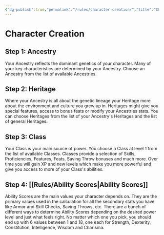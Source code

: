 ```yaml
---
{"dg-publish":true,"permalink":"/rules/character-creation/","title":"Character Creation"}
---
```


# Character Creation
## Step 1: Ancestry
Your Ancestry reflects the dominant genetics of your character. Many of your key characteristics are determined by your Ancestry.
Choose an Ancestry from the list of available Ancestries.

## Step 2: Heritage
Where your Ancestry is all about the genetic lineage your Heritage more about the environment and culture you grew up in. Heritages might give you special features, access to bonus feats or modify your Ancestries stats.
You can choose Heritages from the list of your Ancestry's Heritages and the list of general Heritages.

## Step 3: Class
Your Class is your main source of power. You choose a Class at level 1 from the list of available Classes.
Classes provide a selection of Skills, Proficiencies, Features, Feats, Saving Throw bonuses and much more. Over time you will gain XP and new levels which make you more powerful and give you access to more of your Class's abilities.

## Step 4: [[Rules/Ability Scores\|Ability Scores]]
Ability Scores are the main values your character depends on. They are the primary values used in the calculation for all the secondary stats you have like Armor and Skill Checks, Saving Throws, etc.
There are a bunch of different ways to determine Ability Scores depending on the desired power level and just what feels right. No matter which one you pick, you should end up with 6 values between 1 and 18, one each for Strength, Dexterity, Constitution, Intelligence, Wisdom and Charisma.